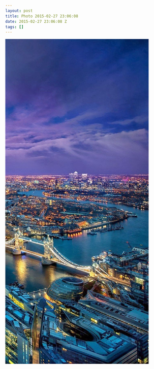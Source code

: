 ```yaml
---
layout: post
title: Photo 2015-02-27 23:06:08
date: 2015-02-27 23:06:08 Z
tags: []
---
```

![](/media/2015/02/112260256752.jpg)
